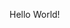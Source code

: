 Hello World!

<!-- <a href="https://www.linkedin.com/in/ramshadcp/"><img src="https://img.shields.io/badge/linkedin-%230177B5?style=flat&logo=linkedin&logoColor=white"/></a>
[![committers.top badge](https://user-badge.committers.top/uae_private/cpramshad.svg)](https://user-badge.committers.top/uae_private/cpramshad)

![Ramshad's GitHub stats](https://github-readme-stats.vercel.app/api?username=cpramshad&count_private=true&show_icons=true&theme=dark)
![](https://github-readme-streak-stats.herokuapp.com/?user=cpramshad&theme=dark&hide_border=false)<br/> -->


<!-- [![@cpramshad's Holopin board](https://holopin.io/api/user/board?user=cpramshad)](https://holopin.io/@cpramshad) -->
